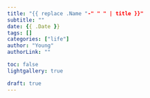 ```yaml
---
title: "{{ replace .Name "-" " " | title }}"
subtitle: ""
date: {{ .Date }}
tags: []
categories: ["life"]
author: "Young"
authorLink: ""

toc: false
lightgallery: true

draft: true
---
```


<!--more-->
